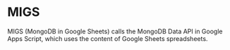 # MIGS

MIGS (MongoDB in Google Sheets) calls the MongoDB Data API in Google Apps
Script, which uses the content of Google Sheets spreadsheets.
